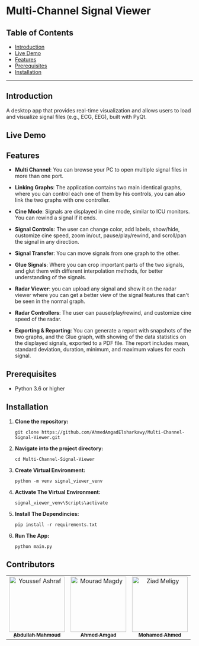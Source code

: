 # Multi-Channel Signal Viewer

## Table of Contents

- [Introduction](#introduction)
- [Live Demo](#live-demo)
- [Features](#features)
- [Prerequisites](#prerequisites)
- [Installation](#installation)

---

## Introduction

A desktop app that provides real-time visualization and allows users to load and visualize signal files (e.g., ECG, EEG), built with PyQt.

## Live Demo

## Features

- **Multi Channel**: You can browse your PC to open multiple signal files in more than one port.

- **Linking Graphs**: The application contains two main identical graphs, where you can control each one of them by his controls, you can also link the two graphs with one controller.

- **Cine Mode**: Signals are displayed in cine mode, similar to ICU monitors. You can rewind a signal if it ends.

- **Signal Controls**: The user can change color, add labels, show/hide, customize cine speed, zoom in/out, pause/play/rewind, and scroll/pan the signal in any direction.

- **Signal Transfer**: You can move signals from one graph to the other.

- **Glue Signals**: Where you can crop important parts of the two signals, and glut them with different interpolation methods, for better understanding of the signals.

- **Radar Viewer**: you can upload any signal and show it on the radar viewer where you can get a better view of the signal features that can't be seen in the normal graph.

- **Radar Controllers**: The user can pause/play/rewind, and customize cine speed of the radar.

- **Exporting & Reporting**: You can generate a report with snapshots of the  two graphs, and the Glue graph, with showing of the data statistics on the displayed signals, exported to a PDF file. The report includes mean, standard deviation, duration, minimum, and maximum values for each signal.
## Prerequisites

- Python 3.6 or higher

## Installation

1. **Clone the repository:**

   ``````
   git clone https://github.com/AhmedAmgadElsharkawy/Multi-Channel-Signal-Viewer.git
   ``````
2. **Navigate into the project directory:**  

    ``````
    cd Multi-Channel-Signal-Viewer
    ``````
3. **Create Virtual Environment:**  

    ``````
    python -m venv signal_viewer_venv
    ``````

4. **Activate The Virtual Environment:**
    ``````
    signal_viewer_venv\Scripts\activate
    ``````

5. **Install The Dependincies:**
    ``````
    pip install -r requirements.txt
    ``````

6. **Run The App:**

    ``````
    python main.py
## Contributors

<table>
  <tr>
    <td align="center">
    <a href="https://github.com/AbdullahMahmoudHanafy" target="_black">
    <img src="https://avatars.githubusercontent.com/u/116839669?v=4" width="150px;" alt="Youssef Ashraf"/>
    <br />
    <sub><b>ِAbdullah Mahmoud</b></sub></a>
    </td>
    <td align="center">
    <a href="https://github.com/AhmedAmgadElsharkawy" target="_black">
    <img src="https://avatars.githubusercontent.com/u/110942407?v=4" width="150px;" alt="Mourad Magdy"/>
    <br />
    <sub><b>Ahmed Amgad</b></sub></a>
    <td align="center">
    <a href="https://github.com/MohamadAhmedAli" target="_black">
    <img src="https://avatars.githubusercontent.com/u/112741669?v=4" width="150px;" alt="Ziad Meligy"/>
    <br />
    <sub><b>Mohamed Ahmed</b></sub></a>
    </td>
    </td>
      </tr>
 </table>
